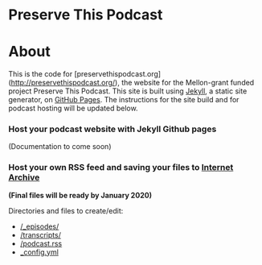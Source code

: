 # Preserve This Podcast

# About
This is the code for [preservethispodcast.org] (http://preservethispodcast.org/), the website for the Mellon-grant funded project Preserve This Podcast. This site is built using [Jekyll](https://jekyllrb.com/), a static site generator, on [GitHub Pages](https://pages.github.com/). The instructions for the site build and for podcast hosting will be updated below.

### Host your podcast website with Jekyll Github pages
(Documentation to come soon)

### Host your own RSS feed and saving your files to [Internet Archive](https://archive.org/)
**(Final files will be ready by January 2020)**

Directories and files to create/edit:
* [/_episodes/](https://github.com/mnylc/preservethispodcast/tree/master/_episodes)
* [/transcripts/](https://github.com/mnylc/preservethispodcast/tree/master/transcripts)
* [/podcast.rss](https://github.com/mnylc/preservethispodcast/blob/master/podcast.rss)
* [_config.yml](https://github.com/mnylc/preservethispodcast/blob/master/_config.yml)
